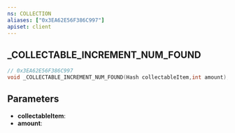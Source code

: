 ```yaml
---
ns: COLLECTION
aliases: ["0x3EA62E56F386C997"]
apiset: client
---
```

## _COLLECTABLE_INCREMENT_NUM_FOUND

```c
// 0x3EA62E56F386C997
void _COLLECTABLE_INCREMENT_NUM_FOUND(Hash collectableItem,int amount);
```


## Parameters
* **collectableItem**:
* **amount**: